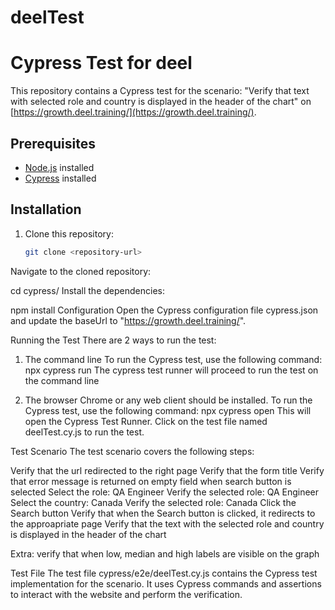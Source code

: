 # deelTest

# Cypress Test for deel

This repository contains a Cypress test for the scenario: "Verify that text with selected role and country is displayed in the header of the chart" on [https://growth.deel.training/](https://growth.deel.training/).

## Prerequisites

- [Node.js](https://nodejs.org) installed
- [Cypress](https://www.cypress.io/) installed

## Installation

1. Clone this repository:
   ```bash
   git clone <repository-url>
Navigate to the cloned repository:

cd cypress/
Install the dependencies:

npm install
Configuration
Open the Cypress configuration file cypress.json and update the baseUrl to "https://growth.deel.training/".

Running the Test
There are 2 ways to run the test:

1. The command line
To run the Cypress test, use the following command:
npx cypress run
The cypress test runner will proceed to run the test on the command line

2. The browser
Chrome or any web client should be installed.
To run the Cypress test, use the following command:
npx cypress open
This will open the Cypress Test Runner. Click on the test file named deelTest.cy.js to run the test.

Test Scenario
The test scenario covers the following steps:

Verify that the url redirected to the right page
Verify that the form title
Verify that error message is returned on empty field when search button is selected
Select the role: QA Engineer
Verify the selected role: QA Engineer
Select the country: Canada
Verify the selected role: Canada
Click the Search button
Verify that when the Search button is clicked, it redirects to the approapriate page 
Verify that the text with the selected role and country is displayed in the header of the chart

Extra:
verify that when low, median and high labels are visible on the graph


Test File
The test file cypress/e2e/deelTest.cy.js contains the Cypress test implementation for the scenario. It uses Cypress commands and assertions to interact with the website and perform the verification.

